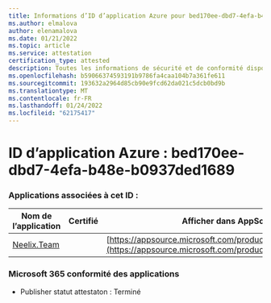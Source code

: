 ```yaml
---
title: Informations d’ID d’application Azure pour bed170ee-dbd7-4efa-b48e-b0937ded1689
ms.author: elmalova
author: elenamalova
ms.date: 01/21/2022
ms.topic: article
ms.service: attestation
certification_type: attested
description: Toutes les informations de sécurité et de conformité disponibles pour bed170ee-dbd7-4efa-b48e-b0937ded1689.
ms.openlocfilehash: b59066374593191b9786fa4caa104b7a361fe611
ms.sourcegitcommit: 193632a2964d85cb90e9fcd62da021c5dcb0bd9b
ms.translationtype: MT
ms.contentlocale: fr-FR
ms.lasthandoff: 01/24/2022
ms.locfileid: "62175417"
---
```

# <a name="azure-app-id-bed170ee-dbd7-4efa-b48e-b0937ded1689"></a>ID d’application Azure : bed170ee-dbd7-4efa-b48e-b0937ded1689


### <a name="apps-associated-with-this-id"></a>Applications associées à cet ID :
| **Nom de l’application** | **Certifié** | **Afficher dans AppSource** |
|--------------|---------------|-----------------------|
| [Neelix.Team](https://docs.microsoft.com/microsoft-365-app-certification/forward/WA200003047) |  | [https://appsource.microsoft.com/product/office/WA200003047](https://appsource.microsoft.com/product/office/WA200003047) |

### <a name="microsoft-365-app-compliance-status"></a>Microsoft 365 conformité des applications
- Publisher statut attestaton : Terminé
